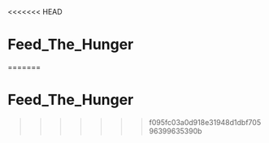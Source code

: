 <<<<<<< HEAD
# Feed_The_Hunger

=======
# Feed_The_Hunger
>>>>>>> f095fc03a0d918e31948d1dbf70596399635390b
